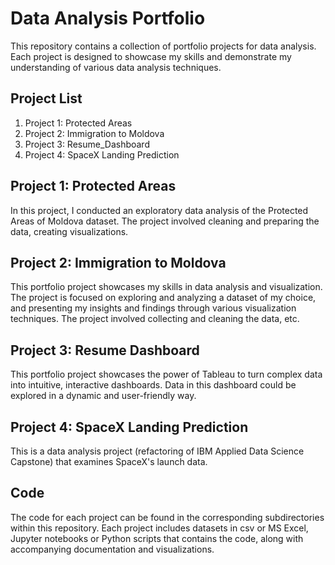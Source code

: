 # Data Analysis Portfolio

This repository contains a collection of portfolio projects for data analysis. Each project is designed to showcase my skills and demonstrate my understanding of various data analysis techniques.

## Project List

1. Project 1: Protected Areas
2. Project 2: Immigration to Moldova
3. Project 3: Resume_Dashboard
4. Project 4: SpaceX Landing Prediction

## Project 1: Protected Areas

In this project, I conducted an exploratory data analysis of the Protected Areas of Moldova dataset. The project involved cleaning and preparing the data, creating visualizations. 

## Project 2: Immigration to Moldova

This portfolio project showcases my skills in data analysis and visualization. The project is focused on exploring and analyzing a dataset of my choice, and presenting my insights and findings through various visualization techniques. The project involved collecting and cleaning the data, etc.


## Project 3: Resume Dashboard

This portfolio project showcases the power of Tableau to turn complex data into intuitive, interactive dashboards. Data in this dashboard could be explored in a dynamic and user-friendly way.

## Project 4: SpaceX Landing Prediction

This is a data analysis project (refactoring of IBM Applied Data Science Capstone) that examines SpaceX's launch data.

## Code

The code for each project can be found in the corresponding subdirectories within this repository. Each project includes datasets in csv or MS Excel,  Jupyter notebooks or Python scripts that contains the code, along with accompanying documentation and visualizations.

